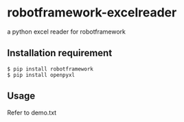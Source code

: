 # robotframework-excelreader
a python excel reader for robotframework

## Installation requirement

```
$ pip install robotframework
$ pip install openpyxl
````

## Usage
Refer to demo.txt
